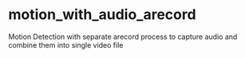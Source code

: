 # motion_with_audio_arecord
Motion Detection with separate arecord process to capture audio and combine them into single video file
